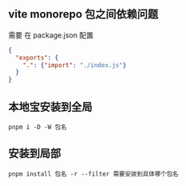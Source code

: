 ## vite monorepo 包之间依赖问题

需要 在 package.json 配置

```json
{
  "exports": {
    ".": {"import": "./index.js"}
  }
}
```

## 本地宝安装到全局 

```shell
pnpm i -D -W 包名
```

## 安装到局部

```shell
pnpm install 包名 -r --filter 需要安装到具体哪个包名
```